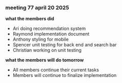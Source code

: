 ### meeting 77 april 20 2025
**what the members did**
- Ari doing recommendation system 
- Raymond implementation document
- Anthony styling for mobile
- Spencer unit testing for back end and search bar
- Christian working on unit testing

**what the members will do tomorrow**
- All members continue their current tasks
- Members will continue to finalize implementation